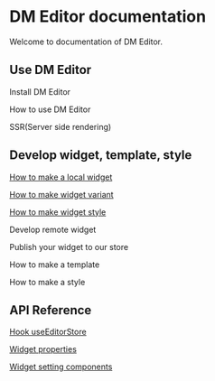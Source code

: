 # DM Editor documentation

Welcome to documentation of DM Editor.


Use DM Editor
-------
Install DM Editor

How to use DM Editor

SSR(Server side rendering)

Develop widget, template, style
-------
[How to make a local widget](./tutorial/how-to-make-widget.md)

[How to make widget variant](#)

[How to make widget style](./tutorial/how-to-make-a-widget-style.md)

Develop remote widget

Publish your widget to our store

How to make a template

How to make a style


API Reference
--------

[Hook useEditorStore](./tutorial/useEditorStore.md)

[Widget properties](./reference/widget.md)

[Widget setting components](./reference/setting-components.md)

